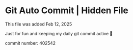 # Git Auto Commit | Hidden File

This file was added Feb 12, 2025

Just for fun and keeping my daily git commit active 🤪

commit number: 402542
